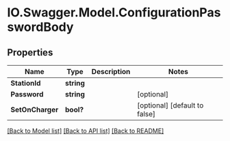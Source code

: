 # IO.Swagger.Model.ConfigurationPasswordBody
## Properties

Name | Type | Description | Notes
------------ | ------------- | ------------- | -------------
**StationId** | **string** |  | 
**Password** | **string** |  | [optional] 
**SetOnCharger** | **bool?** |  | [optional] [default to false]

[[Back to Model list]](../README.md#documentation-for-models) [[Back to API list]](../README.md#documentation-for-api-endpoints) [[Back to README]](../README.md)

